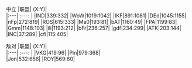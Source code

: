 中立
|联盟|     (X:Y)|        
|:---|    :---: |
|IND|339:332|
|WoW|1019:1042|
|IKF|891:1081|
|DEd|1045:1155|
|nFp|272:819|
|ROS|615:333|
|Ma0|193:81|
|bAT|1160:49|
|FPA|1199:83|
|Gmm|1148:103|
|ili|1193:212|
|bFr|236:257|
|gdf|234:299|
|ATK|203:144|
|INC|37:289|
|cfl|115:405|



敌对
|联盟|     (X:Y)|        
|:---|    :---: |
|VKG|419:96|
|Pin|979:368|	
|Jon|532:656|
|ROY|569:60|
